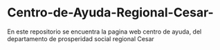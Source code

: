 # Centro-de-Ayuda-Regional-Cesar-
En este repositorio se encuentra la pagina web  centro de ayuda,  del departamento de prosperidad social regional Cesar
